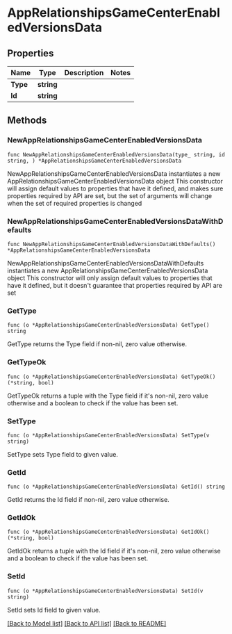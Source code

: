 # AppRelationshipsGameCenterEnabledVersionsData

## Properties

Name | Type | Description | Notes
------------ | ------------- | ------------- | -------------
**Type** | **string** |  | 
**Id** | **string** |  | 

## Methods

### NewAppRelationshipsGameCenterEnabledVersionsData

`func NewAppRelationshipsGameCenterEnabledVersionsData(type_ string, id string, ) *AppRelationshipsGameCenterEnabledVersionsData`

NewAppRelationshipsGameCenterEnabledVersionsData instantiates a new AppRelationshipsGameCenterEnabledVersionsData object
This constructor will assign default values to properties that have it defined,
and makes sure properties required by API are set, but the set of arguments
will change when the set of required properties is changed

### NewAppRelationshipsGameCenterEnabledVersionsDataWithDefaults

`func NewAppRelationshipsGameCenterEnabledVersionsDataWithDefaults() *AppRelationshipsGameCenterEnabledVersionsData`

NewAppRelationshipsGameCenterEnabledVersionsDataWithDefaults instantiates a new AppRelationshipsGameCenterEnabledVersionsData object
This constructor will only assign default values to properties that have it defined,
but it doesn't guarantee that properties required by API are set

### GetType

`func (o *AppRelationshipsGameCenterEnabledVersionsData) GetType() string`

GetType returns the Type field if non-nil, zero value otherwise.

### GetTypeOk

`func (o *AppRelationshipsGameCenterEnabledVersionsData) GetTypeOk() (*string, bool)`

GetTypeOk returns a tuple with the Type field if it's non-nil, zero value otherwise
and a boolean to check if the value has been set.

### SetType

`func (o *AppRelationshipsGameCenterEnabledVersionsData) SetType(v string)`

SetType sets Type field to given value.


### GetId

`func (o *AppRelationshipsGameCenterEnabledVersionsData) GetId() string`

GetId returns the Id field if non-nil, zero value otherwise.

### GetIdOk

`func (o *AppRelationshipsGameCenterEnabledVersionsData) GetIdOk() (*string, bool)`

GetIdOk returns a tuple with the Id field if it's non-nil, zero value otherwise
and a boolean to check if the value has been set.

### SetId

`func (o *AppRelationshipsGameCenterEnabledVersionsData) SetId(v string)`

SetId sets Id field to given value.



[[Back to Model list]](../README.md#documentation-for-models) [[Back to API list]](../README.md#documentation-for-api-endpoints) [[Back to README]](../README.md)


